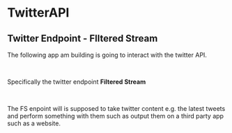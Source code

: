 <h1>TwitterAPI</h1>

<h2>Twitter Endpoint - FIltered Stream</h2>

<p>The following app am building is going to interact with the twitter API.</p>
<br>
<p>Specifically the twitter endpoint <b>Filtered Stream</b></p>
<br>
<p>The FS enpoint will is supposed to take twitter content e.g. the latest tweets and perform something with them such as output them on a third party app such as a website.</p>

